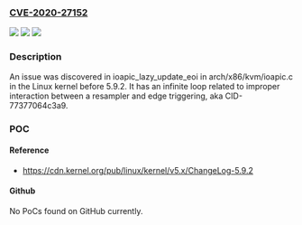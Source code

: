 ### [CVE-2020-27152](https://cve.mitre.org/cgi-bin/cvename.cgi?name=CVE-2020-27152)
![](https://img.shields.io/static/v1?label=Product&message=n%2Fa&color=blue)
![](https://img.shields.io/static/v1?label=Version&message=n%2Fa&color=blue)
![](https://img.shields.io/static/v1?label=Vulnerability&message=n%2Fa&color=brighgreen)

### Description

An issue was discovered in ioapic_lazy_update_eoi in arch/x86/kvm/ioapic.c in the Linux kernel before 5.9.2. It has an infinite loop related to improper interaction between a resampler and edge triggering, aka CID-77377064c3a9.

### POC

#### Reference
- https://cdn.kernel.org/pub/linux/kernel/v5.x/ChangeLog-5.9.2

#### Github
No PoCs found on GitHub currently.

